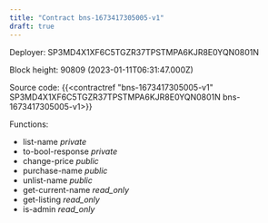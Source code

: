 ```yaml
---
title: "Contract bns-1673417305005-v1"
draft: true
---
```

Deployer: SP3MD4X1XF6C5TGZR37TPSTMPA6KJR8E0YQN0801N


 



Block height: 90809 (2023-01-11T06:31:47.000Z)

Source code: {{<contractref "bns-1673417305005-v1" SP3MD4X1XF6C5TGZR37TPSTMPA6KJR8E0YQN0801N bns-1673417305005-v1>}}

Functions:

* list-name _private_
* to-bool-response _private_
* change-price _public_
* purchase-name _public_
* unlist-name _public_
* get-current-name _read_only_
* get-listing _read_only_
* is-admin _read_only_

